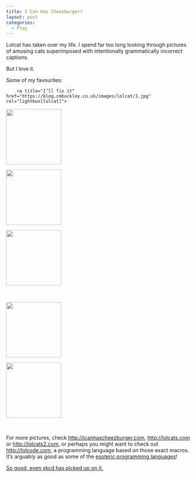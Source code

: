 ```yaml
---
title: I Can Has Cheezburger?
layout: post
categories:
  - Play
---
```

Lolcat has taken over my life. I spend far too long looking through pictures of amusing cats superimposed with intentionally grammatically incorrect captions.

But I love it.

Some of my favourites:


		
		<a title="I’ll fix it" href="https://blog.cmbuckley.co.uk/images/lolcat/1.jpg" rel="lightbox[lolcat]"> 

<div id='gallery-2' class='gallery galleryid-40 gallery-columns-3 gallery-size-thumbnail'>
  <dl class='gallery-item'>
    <dt class='gallery-icon landscape'>
      <a href='https://cmbuckley.co.uk/blog/2007/06/13/i-can-has-cheezburger/attachment/1/'><img width="150" height="150" src="https://cmbuckley.co.uk/files/2007/06/1-150x150.jpg" class="attachment-thumbnail size-thumbnail" alt="" srcset="https://cmbuckley.co.uk/files/2007/06/1-150x150.jpg 150w, https://cmbuckley.co.uk/files/2007/06/1-75x75.jpg 75w, https://cmbuckley.co.uk/files/2007/06/1-100x100.jpg 100w" sizes="(max-width: 150px) 100vw, 150px" /></a>
    </dt>
  </dl>
  
  <dl class='gallery-item'>
    <dt class='gallery-icon landscape'>
      <a href='https://cmbuckley.co.uk/blog/2007/06/13/i-can-has-cheezburger/attachment/2/'><img width="150" height="150" src="https://cmbuckley.co.uk/files/2007/06/2-150x150.jpg" class="attachment-thumbnail size-thumbnail" alt="" srcset="https://cmbuckley.co.uk/files/2007/06/2-150x150.jpg 150w, https://cmbuckley.co.uk/files/2007/06/2-75x75.jpg 75w, https://cmbuckley.co.uk/files/2007/06/2-100x100.jpg 100w" sizes="(max-width: 150px) 100vw, 150px" /></a>
    </dt>
  </dl>
  
  <dl class='gallery-item'>
    <dt class='gallery-icon portrait'>
      <a href='https://cmbuckley.co.uk/blog/2007/06/13/i-can-has-cheezburger/attachment/3/'><img width="150" height="150" src="https://cmbuckley.co.uk/files/2007/06/3-150x150.jpg" class="attachment-thumbnail size-thumbnail" alt="" srcset="https://cmbuckley.co.uk/files/2007/06/3-150x150.jpg 150w, https://cmbuckley.co.uk/files/2007/06/3-75x75.jpg 75w, https://cmbuckley.co.uk/files/2007/06/3-100x100.jpg 100w" sizes="(max-width: 150px) 100vw, 150px" /></a>
    </dt>
  </dl>
  
  <br style="clear: both" />
  
  <dl class='gallery-item'>
    <dt class='gallery-icon landscape'>
      <a href='https://cmbuckley.co.uk/blog/2007/06/13/i-can-has-cheezburger/attachment/4/'><img width="150" height="150" src="https://cmbuckley.co.uk/files/2007/06/4-150x150.jpg" class="attachment-thumbnail size-thumbnail" alt="" srcset="https://cmbuckley.co.uk/files/2007/06/4-150x150.jpg 150w, https://cmbuckley.co.uk/files/2007/06/4-75x75.jpg 75w, https://cmbuckley.co.uk/files/2007/06/4-100x100.jpg 100w" sizes="(max-width: 150px) 100vw, 150px" /></a>
    </dt>
  </dl>
  
  <dl class='gallery-item'>
    <dt class='gallery-icon landscape'>
      <a href='https://cmbuckley.co.uk/blog/2007/06/13/i-can-has-cheezburger/attachment/5/'><img width="150" height="150" src="https://cmbuckley.co.uk/files/2007/06/5-150x150.jpg" class="attachment-thumbnail size-thumbnail" alt="" srcset="https://cmbuckley.co.uk/files/2007/06/5-150x150.jpg 150w, https://cmbuckley.co.uk/files/2007/06/5-300x300.jpg 300w, https://cmbuckley.co.uk/files/2007/06/5-75x75.jpg 75w, https://cmbuckley.co.uk/files/2007/06/5-100x100.jpg 100w, https://cmbuckley.co.uk/files/2007/06/5.jpg 500w" sizes="(max-width: 150px) 100vw, 150px" /></a>
    </dt>
  </dl>
  
  <br style='clear: both' />
</div></p> 

<p>
  </a>
</p>

<p>
  For more pictures, check <a href="http://icanhascheezburger.com">http://icanhascheezburger.com</a>, <a href="http://lolcats.com">http://lolcats.com</a> or <a href="http://lolcats2.com">http://lolcats2.com</a>, or perhaps you might want to check out <a href="http://lolcode.com">http://lolcode.com</a>, a programming language based on those exact macros. It’s arguably as good as some of the <a href="https://en.wikipedia.org/wiki/Esoteric_programming_language">esoteric programming languages</a>!
</p>

<p>
  <ins datetime="2007-06-14T13:31:12+00:00">So good, even <a href="https://xkcd.com">xkcd</a> has <a href="https://xkcd.com/c262.html">picked up on it</a>.</ins>
</p>